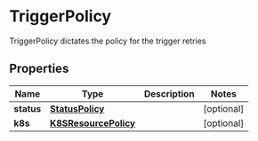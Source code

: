 

# TriggerPolicy

TriggerPolicy dictates the policy for the trigger retries
## Properties

Name | Type | Description | Notes
------------ | ------------- | ------------- | -------------
**status** | [**StatusPolicy**](StatusPolicy.md) |  |  [optional]
**k8s** | [**K8SResourcePolicy**](K8SResourcePolicy.md) |  |  [optional]



